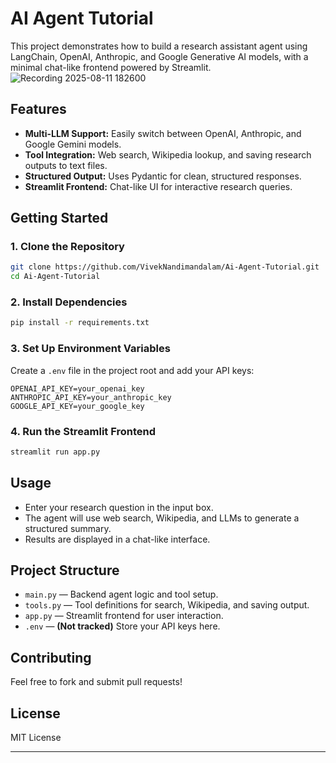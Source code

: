# AI Agent Tutorial

This project demonstrates how to build a research assistant agent using LangChain, OpenAI, Anthropic, and Google Generative AI models, with a minimal chat-like frontend powered by Streamlit.![Recording 2025-08-11 182600](https://github.com/user-attachments/assets/6bbc5d1c-1866-4b8c-8fa1-c3ba8b2844d9)


## Features

- **Multi-LLM Support:** Easily switch between OpenAI, Anthropic, and Google Gemini models.
- **Tool Integration:** Web search, Wikipedia lookup, and saving research outputs to text files.
- **Structured Output:** Uses Pydantic for clean, structured responses.
- **Streamlit Frontend:** Chat-like UI for interactive research queries.

## Getting Started

### 1. Clone the Repository

```bash
git clone https://github.com/VivekNandimandalam/Ai-Agent-Tutorial.git
cd Ai-Agent-Tutorial
```

### 2. Install Dependencies

```bash
pip install -r requirements.txt
```

### 3. Set Up Environment Variables

Create a `.env` file in the project root and add your API keys:

```
OPENAI_API_KEY=your_openai_key
ANTHROPIC_API_KEY=your_anthropic_key
GOOGLE_API_KEY=your_google_key
```


### 4. Run the Streamlit Frontend

```bash
streamlit run app.py
```

## Usage

- Enter your research question in the input box.
- The agent will use web search, Wikipedia, and LLMs to generate a structured summary.
- Results are displayed in a chat-like interface.

## Project Structure

- `main.py` — Backend agent logic and tool setup.
- `tools.py` — Tool definitions for search, Wikipedia, and saving output.
- `app.py` — Streamlit frontend for user interaction.
- `.env` — **(Not tracked)** Store your API keys here.

## Contributing

Feel free to fork and submit pull requests!

## License

MIT License

---
